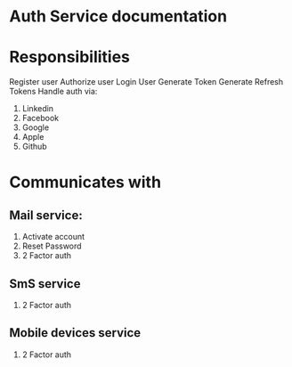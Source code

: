 # Auth Service documentation

# Responsibilities

Register user
Authorize user
Login User
Generate Token
Generate Refresh Tokens
Handle auth via:

1.  Linkedin
2.  Facebook
3.  Google
4.  Apple
5.  Github

# Communicates with

## Mail service:

1. Activate account
2. Reset Password
3. 2 Factor auth

## SmS service

1. 2 Factor auth

## Mobile devices service

1. 2 Factor auth
